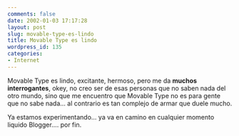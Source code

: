 ```yaml
---
comments: false
date: 2002-01-03 17:17:28
layout: post
slug: movable-type-es-lindo
title: Movable Type es lindo
wordpress_id: 135
categories:
- Internet
---
```


Movable Type es lindo, excitante, hermoso, pero me da **muchos interrogantes**, okey, no creo ser de esas personas que no saben nada del otro mundo, sino que me encuentro que Movable Type no es para gente que no sabe nada… al contrario es tan complejo de armar que duele mucho.  

  

Ya estamos experimentando… ya va en camino en cualquier momento liquido Blogger…. por fin.




 
